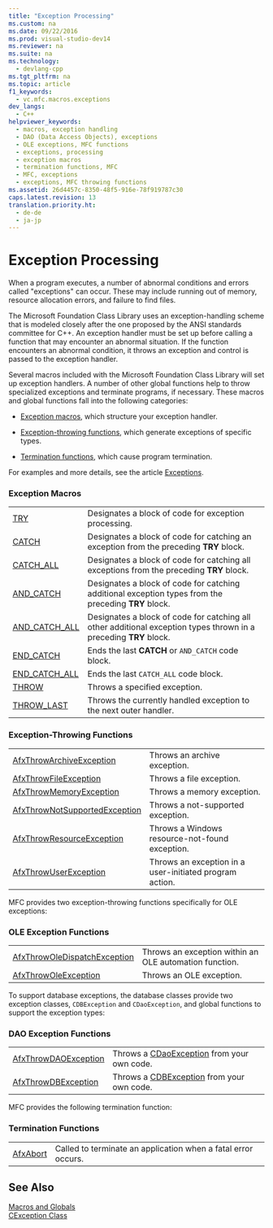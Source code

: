 ```yaml
---
title: "Exception Processing"
ms.custom: na
ms.date: 09/22/2016
ms.prod: visual-studio-dev14
ms.reviewer: na
ms.suite: na
ms.technology: 
  - devlang-cpp
ms.tgt_pltfrm: na
ms.topic: article
f1_keywords: 
  - vc.mfc.macros.exceptions
dev_langs: 
  - C++
helpviewer_keywords: 
  - macros, exception handling
  - DAO (Data Access Objects), exceptions
  - OLE exceptions, MFC functions
  - exceptions, processing
  - exception macros
  - termination functions, MFC
  - MFC, exceptions
  - exceptions, MFC throwing functions
ms.assetid: 26d4457c-8350-48f5-916e-78f919787c30
caps.latest.revision: 13
translation.priority.ht: 
  - de-de
  - ja-jp
---
```

# Exception Processing
When a program executes, a number of abnormal conditions and errors called "exceptions" can occur. These may include running out of memory, resource allocation errors, and failure to find files.  
  
 The Microsoft Foundation Class Library uses an exception-handling scheme that is modeled closely after the one proposed by the ANSI standards committee for C++. An exception handler must be set up before calling a function that may encounter an abnormal situation. If the function encounters an abnormal condition, it throws an exception and control is passed to the exception handler.  
  
 Several macros included with the Microsoft Foundation Class Library will set up exception handlers. A number of other global functions help to throw specialized exceptions and terminate programs, if necessary. These macros and global functions fall into the following categories:  
  
-   [Exception macros](#_mfc_exception_macros), which structure your exception handler.  
  
-   [Exception-throwing functions](#_mfc_exception.2d.throwing_functions), which generate exceptions of specific types.  
  
-   [Termination functions](#_mfc_termination_functions), which cause program termination.  
  
 For examples and more details, see the article [Exceptions](../vs140/exception-handling-in-mfc.md).  
  
### Exception Macros  
  
|||  
|-|-|  
|[TRY](../vs140/try.md)|Designates a block of code for exception processing.|  
|[CATCH](../vs140/catch.md)|Designates a block of code for catching an exception from the preceding **TRY** block.|  
|[CATCH_ALL](../vs140/catch_all.md)|Designates a block of code for catching all exceptions from the preceding **TRY** block.|  
|[AND_CATCH](../vs140/and_catch.md)|Designates a block of code for catching additional exception types from the preceding **TRY** block.|  
|[AND_CATCH_ALL](../vs140/and_catch_all.md)|Designates a block of code for catching all other additional exception types thrown in a preceding **TRY** block.|  
|[END_CATCH](../vs140/end_catch.md)|Ends the last **CATCH** or `AND_CATCH` code block.|  
|[END_CATCH_ALL](../vs140/end_catch_all.md)|Ends the last `CATCH_ALL` code block.|  
|[THROW](../vs140/throw--mfc-.md)|Throws a specified exception.|  
|[THROW_LAST](../vs140/throw_last.md)|Throws the currently handled exception to the next outer handler.|  
  
### Exception-Throwing Functions  
  
|||  
|-|-|  
|[AfxThrowArchiveException](../vs140/afxthrowarchiveexception.md)|Throws an archive exception.|  
|[AfxThrowFileException](../vs140/afxthrowfileexception.md)|Throws a file exception.|  
|[AfxThrowMemoryException](../vs140/afxthrowmemoryexception.md)|Throws a memory exception.|  
|[AfxThrowNotSupportedException](../vs140/afxthrownotsupportedexception.md)|Throws a not-supported exception.|  
|[AfxThrowResourceException](../vs140/afxthrowresourceexception.md)|Throws a Windows resource-not-found exception.|  
|[AfxThrowUserException](../vs140/afxthrowuserexception.md)|Throws an exception in a user-initiated program action.|  
  
 MFC provides two exception-throwing functions specifically for OLE exceptions:  
  
### OLE Exception Functions  
  
|||  
|-|-|  
|[AfxThrowOleDispatchException](../vs140/afxthrowoledispatchexception.md)|Throws an exception within an OLE automation function.|  
|[AfxThrowOleException](../vs140/afxthrowoleexception.md)|Throws an OLE exception.|  
  
 To support database exceptions, the database classes provide two exception classes, `CDBException` and `CDaoException`, and global functions to support the exception types:  
  
### DAO Exception Functions  
  
|||  
|-|-|  
|[AfxThrowDAOException](../vs140/afxthrowdaoexception.md)|Throws a [CDaoException](../vs140/cdaoexception-class.md) from your own code.|  
|[AfxThrowDBException](../vs140/afxthrowdbexception.md)|Throws a [CDBException](../vs140/cdbexception-class.md) from your own code.|  
  
 MFC provides the following termination function:  
  
### Termination Functions  
  
|||  
|-|-|  
|[AfxAbort](../vs140/afxabort.md)|Called to terminate an application when a fatal error occurs.|  
  
## See Also  
 [Macros and Globals](../vs140/mfc-macros-and-globals.md)   
 [CException Class](../vs140/cexception-class.md)